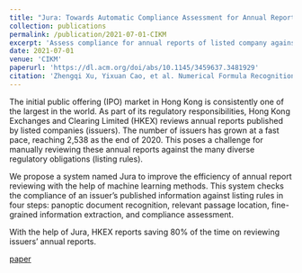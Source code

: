 ```yaml
---
title: "Jura: Towards Automatic Compliance Assessment for Annual Reports of Listed Companies"
collection: publications
permalink: /publication/2021-07-01-CIKM
excerpt: 'Assess compliance for annual reports of listed company against hundreds of listing rules, and find document structure information is important.'
date: 2021-07-01
venue: 'CIKM'
paperurl: 'https://dl.acm.org/doi/abs/10.1145/3459637.3481929'
citation: 'Zhengqi Xu, Yixuan Cao, et al. Numerical Formula Recognition from Tables. In CIKM, 2021.'
---
```

The initial public offering (IPO) market in Hong Kong is consistently one of the largest in the world. As part of its regulatory responsibilities, Hong Kong Exchanges and Clearing Limited (HKEX) reviews annual reports published by listed companies (issuers). The number of issuers has grown at a fast pace, reaching 2,538 as the end of 2020.  This poses a challenge for manually reviewing these annual reports against the many diverse regulatory obligations (listing rules).

We propose a system named Jura to improve the efficiency of annual report reviewing with the help of machine learning methods. This system checks the compliance of an issuer’s published information against listing rules in four steps: panoptic document recognition, relevant passage location, fine-grained information extraction, and compliance assessment.

With the help of Jura, HKEX reports saving 80% of the time on reviewing issuers’ annual reports.

[paper](https://dl.acm.org/doi/abs/10.1145/3459637.3481929)